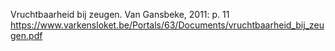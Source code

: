 Vruchtbaarheid bij zeugen. Van Gansbeke, 2011: p. 11 https://www.varkensloket.be/Portals/63/Documents/vruchtbaarheid_bij_zeugen.pdf
